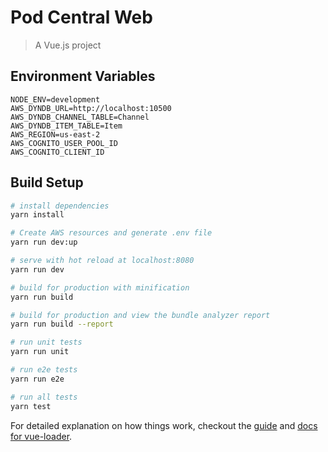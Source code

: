 # Pod Central Web

> A Vue.js project

## Environment Variables

```
NODE_ENV=development
AWS_DYNDB_URL=http://localhost:10500
AWS_DYNDB_CHANNEL_TABLE=Channel
AWS_DYNDB_ITEM_TABLE=Item
AWS_REGION=us-east-2
AWS_COGNITO_USER_POOL_ID
AWS_COGNITO_CLIENT_ID
```

## Build Setup

``` bash
# install dependencies
yarn install

# Create AWS resources and generate .env file
yarn run dev:up

# serve with hot reload at localhost:8080
yarn run dev

# build for production with minification
yarn run build

# build for production and view the bundle analyzer report
yarn run build --report

# run unit tests
yarn run unit

# run e2e tests
yarn run e2e

# run all tests
yarn test
```

For detailed explanation on how things work, checkout the [guide](http://vuejs-templates.github.io/webpack/) and [docs for vue-loader](http://vuejs.github.io/vue-loader).
